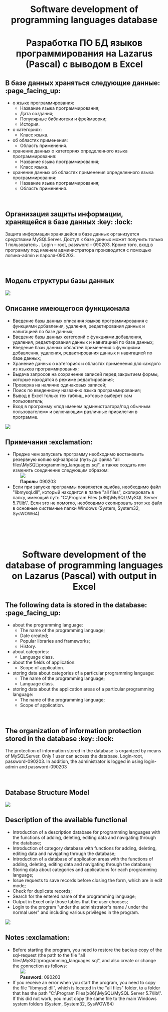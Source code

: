 <h1 align="center">Software development of programming languages database</h1>

<h1 align="center">Разработка ПО БД языков программирования на Lazarus (Pascal) с выводом в Excel</h1>
<h2>В базе данных храняться следующие данные: :page_facing_up:</h2>
<ul>
<li>о языке программирования:
  <ul>
    <li>Название языка программирования;</li>
    <li>Дата создания;</li>
    <li>Популярные библиотеки и фреймворки;</li>
    <li>История.</li>
  </ul>
 </li>
 <li>о категориях:
  <ul>
    <li>Класс языка.</li>
  </ul>
 </li>
 <li>об областях применения:
   <ul>
     <li>Область применения.</li>
   </ul>
 </li>
 <li>хранение данных о  категориях определенного языка программирования:
   <ul>
     <li>Название языка программирования;</li>
     <li>Класс языка.</li>
   </ul>
 </li>
 <li>хранение данных об областях применения определенного языка программирования:
  <ul>
    <li>Название языка программирования;</li>
    <li>Область применения.</li>
  </ul>
</li>
</ul>
<br>
<h2>Организация защиты информации, хранящейся в базе данных :key: :lock:</h2>
<p>Защита информации хранящейся в базе данных организуется средствами MySQLServer. Доступ к базе данных может получить только 1 пользователь . Login – root, password – 090203. Кроме того, вход в программу под именем администратора производится с помощью логина-admin и пароля-090203.</p>
<br>
<h2>Модель структуры базы данных</h2> 
<img src="https://user-images.githubusercontent.com/37180024/40279344-8f639704-5c49-11e8-888c-388221fb741d.jpg">
<br>
<h2>Описание имеющегося функционала</h2>
  <ul>
    <li>Введение базы данных описания языков программирования с функциями добавления, удаления, редактирования данных и навигацией по базе данных;</li>
    <li>Введение базы данных категорий с функциями добавления, удаления, редактирования данных и навигацией по базе данных;</li>
    <li>Введение базы данных областей применения с функциями добавления, удаления, редактирования данных и навигацией по базе данных;</li>
    <li>Хранение данных о  категориях и областях применения для каждого из языков программирования;</li>
    <li>Выдача запросов  на сохранение записей перед закрытием формы, которые находятся в режиме редактирования;</li>
    <li>Проверка на наличие одинаковых записей;</li>
    <li>Поиск по введенному названию языка программирования;</li>
    <li>Вывод в Excel только тех таблиц, которые выберет сам пользователь;</li>
    <li>Вход в программу «под именем администратора/под обычным пользователем» и включающим различные привилегии в программе.</li>
  </ul> 
<img src="https://user-images.githubusercontent.com/37180024/40279965-fe8ebcde-5c54-11e8-82f4-8aece9f3211f.jpg">
<br>
<h2>Примечания :exclamation:</h2>
  <ul>
    <li>Предже чем запускать программу необходимо востановить резервную копию sql-запроса (путь до файла "all files\MySQL\programming_languages.sql", а также создать или изменить соединение следующим образом:
    <ul type="none">
      <li><img src="https://user-images.githubusercontent.com/37180024/40279781-491e8ea4-5c51-11e8-9448-ee612b29d8d3.jpg"></li>
      <li><b>Пароль:</b> 090203</li>
    </ul>
    </li>
    <li> Если при запуске программы появляется ошибка, необходимо файл "libmysql.dll", который находится в папке "all files", скопировать в папку, имеющий путь "C:\Program Files (x86)\MySQL\MySQL Server 5.7\lib\". Если это не помогло, необходимо скопировать этот же файл в основные системные папки Windows (System, System32, SysWOW64)</li>
  </ul>
<br>
<br>
<br>
<h1 align="center">Software development of the database of programming languages on Lazarus (Pascal) with output in Excel</h1>  
<h2>The following data is stored in the database: :page_facing_up:</h2>
<ul>
  <li>about the programming language:
    <ul>
      <li>The name of the programming language;</li>
      <li>Date created;</li>
      <li>Popular libraries and frameworks;</li>
      <li>History.</li>
    </ul>
  </li>
  <li>about categories:
    <ul>
      <li>Language class.</li>
    </ul>
  </li>
  <li>about the fields of application:
    <ul>
      <li>Scope of application.</li>
    </ul>
  </li>
  <li>storing data about categories of a particular programming language:
    <ul>
      <li>The name of the programming language;</li>
      <li>Language class.</li>
    </ul>
  </li>
  <li>storing data about the application areas of a particular programming language:
    <ul>
      <li>The name of the programming language;</li>
      <li>Scope of application.</li>
    </ul>
  </li>
</ul>
<br>
<h2>The organization of information protection stored in the database :key: :lock:</h2>
<p>The protection of information stored in the database is organized by means of MySQLServer. Only 1 user can access the database. Login-root, password-090203. In addition, the administrator is logged in using login-admin and password-090203</p>
<br>
<h2>Database Structure Model</h2>
<img src="https://user-images.githubusercontent.com/37180024/40279344-8f639704-5c49-11e8-888c-388221fb741d.jpg">
<br>
<h2>Description of the available functional</h2>
<ul>
  <li>Introduction of a description database for programming languages with the functions of adding, deleting, editing data and navigating through the database;</li>
  <li>Introduction of category database with functions for adding, deleting, editing data and navigating through the database;</li>
  <li>Introduction of a database of application areas with the functions of adding, deleting, editing data and navigating through the database;</li>
  <li>Storing data about categories and applications for each programming language;</li>
  <li>Issue requests to save records before closing the form, which are in edit mode;</li>
  <li>Check for duplicate records;</li>
  <li>Search for the entered name of the programming language;</li>
  <li>Output in Excel only those tables that the user chooses;</li>
  <li>Login to the program "under the administrator's name / under the normal user" and including various privileges in the program.</li> 
</ul>
<img src="https://user-images.githubusercontent.com/37180024/40279965-fe8ebcde-5c54-11e8-82f4-8aece9f3211f.jpg">
<br>
<h2>Notes :exclamation:</h2>
<ul>
  <li>Before starting the program, you need to restore the backup copy of the sql-request (the path to the file "all files\MySQL\programming_languages.sql", and also create or change the connection as follows:
    <ul type="none">
      <li><img src="https://user-images.githubusercontent.com/37180024/40279781-491e8ea4-5c51-11e8-9448-ee612b29d8d3.jpg"></li>
      <li><b>Password:</b> 090203</li>
    </ul>
  </li>
  <li>If you receive an error when you start the program, you need to copy the file "libmysql.dll", which is located in the "all files" folder, to a folder that has the path "C:\Program Files(x86)\MySQL\MySQL Server 5.7\lib\". If this did not work, you must copy the same file to the main Windows system folders (System, System32, SysWOW64)</li>
</ul>
